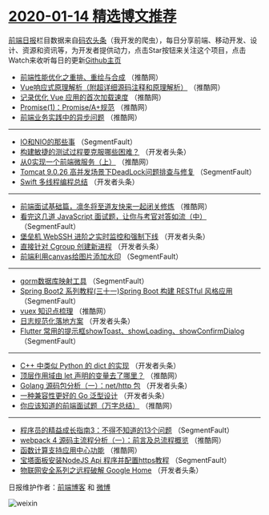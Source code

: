 # [2020-01-14 精选博文推荐](https://toutiao.qdkfweb.cn/date/2020/01/14)

[前端日报](https://qdkfweb.cn/c/news)栏目数据来自[码农头条](https://toutiao.qdkfweb.cn/)（我开发的爬虫），每日分享前端、移动开发、设计、资源和资讯等，为开发者提供动力，点击Star按钮来关注这个项目，点击Watch来收听每日的更新[Github主页](https://github.com/kujian/frontendDaily)
* [前端性能优化之重排、重绘与合成](https://toutiao.qdkfweb.cn/136001.html) （推酷网）
* [Vue响应式原理解析（附超详细源码注释和原理解析）](https://toutiao.qdkfweb.cn/136000.html) （推酷网）
* [记录优化 Vue 应用的首次加载速度](https://toutiao.qdkfweb.cn/135990.html) （推酷网）
* [Promise(1)：Promise/A+规范](https://toutiao.qdkfweb.cn/136002.html) （推酷网）
* [前端业务实践中的异步问题](https://toutiao.qdkfweb.cn/136003.html) （推酷网）

***
* [IO和NIO的那些事](https://toutiao.qdkfweb.cn/135934.html) （SegmentFault）
* [构建敏捷的测试过程要克服哪些困难？](https://toutiao.qdkfweb.cn/135967.html) （开发者头条）
* [从0实现一个前端微服务（上）](https://toutiao.qdkfweb.cn/135979.html) （推酷网）
* [Tomcat 9.0.26 高并发场景下DeadLock问题排查与修复](https://toutiao.qdkfweb.cn/135935.html) （SegmentFault）
* [Swift 多线程编程总结](https://toutiao.qdkfweb.cn/135969.html) （开发者头条）

***
* [前端面试基础篇，凛冬将至道友快来一起闭关修炼](https://toutiao.qdkfweb.cn/135980.html) （推酷网）
* [看完这几道 JavaScript 面试题，让你与考官对答如流（中）](https://toutiao.qdkfweb.cn/135925.html) （SegmentFault）
* [堡垒机 WebSSH 进阶之实时监控和强制下线](https://toutiao.qdkfweb.cn/135947.html) （开发者头条）
* [直接针对 Cgroup 创建新进程](https://toutiao.qdkfweb.cn/135963.html) （开发者头条）
* [前端利用canvas给图片添加水印](https://toutiao.qdkfweb.cn/135921.html) （SegmentFault）

***
* [gorm数据库映射工具](https://toutiao.qdkfweb.cn/135932.html) （SegmentFault）
* [Spring Boot2 系列教程(三十一)Spring Boot 构建 RESTful 风格应用](https://toutiao.qdkfweb.cn/135933.html) （SegmentFault）
* [vuex 知识点梳理](https://toutiao.qdkfweb.cn/135978.html) （推酷网）
* [日志规范化落地方案](https://toutiao.qdkfweb.cn/135945.html) （开发者头条）
* [Flutter 常用的提示框showToast、showLoading、showConfirmDialog](https://toutiao.qdkfweb.cn/135924.html) （SegmentFault）

***
* [C++ 中类似 Python 的 dict 的实现](https://toutiao.qdkfweb.cn/135956.html) （开发者头条）
* [顶层作用域由 let 声明的变量去了哪里？](https://toutiao.qdkfweb.cn/135998.html) （推酷网）
* [Golang 源码包分析（一）：net/http 包](https://toutiao.qdkfweb.cn/135946.html) （开发者头条）
* [一种兼容性更好的 Go 泛型设计](https://toutiao.qdkfweb.cn/135957.html) （开发者头条）
* [你应该知道的前端面试题（万字总结）](https://toutiao.qdkfweb.cn/135999.html) （推酷网）

***
* [程序员的精益成长指南3：不得不知道的13个问题](https://toutiao.qdkfweb.cn/135936.html) （SegmentFault）
* [webpack 4 源码主流程分析（一）：前言及总流程概览](https://toutiao.qdkfweb.cn/135970.html) （推酷网）
* [函数计算支持应用中心功能](https://toutiao.qdkfweb.cn/135981.html) （推酷网）
* [宝塔面板安装NodeJS Api 程序并配置https教程](https://toutiao.qdkfweb.cn/135926.html) （SegmentFault）
* [物联网安全系列之远程破解 Google Home](https://toutiao.qdkfweb.cn/135958.html) （开发者头条）

日报维护作者：[前端博客](https://qdkfweb.cn/) 和 [微博](https://qdkfweb.cn/go/weibo)

![weixin](https://user-images.githubusercontent.com/3055447/38468989-651132ac-3b80-11e8-8e6b-15122322a9d7.png)